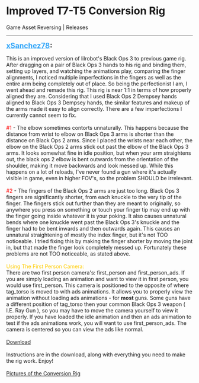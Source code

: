 # Improved T7-T5 Conversion Rig
Game Asset Reversing | Releases

---
<strong style="font-size: 1.4em;"><span style="text-decoration: underline;text-decoration-color: #34a7f9;"><span style="color:#34a7f9;">xSanchez78</span></span>:</strong>

<p>This is an improved version of lilrobot&#39;s Black Ops 3 to previous game rig. After dragging on a pair of Black Ops 3 hands to his rig and binding them, setting up layers, and watching the animations play, comparing the finger alignments, I noticed multiple imperfections in the fingers as well as the entire arm being completely out of place. So being the perfectionist I am, I went ahead and remade this rig. This rig is near 1:1 in terms of how properly aligned they are. Considering that I used Black Ops 2 Dempsey hands aligned to Black Ops 3 Dempsey hands, the similar features and makeup of the arms made it easy to align correctly. There are a few imperfections I currently cannot seem to fix.<br /><br /><span style="color:#ff0000;">#1</span> - The elbow sometimes contorts unnaturally. This happens because the distance from wrist to elbow on Black Ops 3 arms is shorter than the distance on Black Ops 2 arms. Since I placed the wrists near each other, the elbow on the Black Ops 2 arms stick out past the elbow of the Black Ops 3 arms. It looks somewhat fine in idle position, but when your arm straightens out, the black ops 2 elbow is bent outwards from the orientation of the shoulder, making it move backwards and look messed up. While this happens on a lot of reloads, I&#39;ve never found a gun where it&#39;s actually visible in game, even in higher FOV&#39;s, so the problem SHOULD be irrelevant.<br /><br /><span style="color:#ff0000;">#2</span> - The fingers of the Black Ops 2 arms are just too long. Black Ops 3 fingers are significantly shorter, from each knuckle to the very tip of the finger. The fingers stick out further than they are meant to originally, so anywhere you press on something or touch your finger tip may end up with the finger going inside whatever it is your poking. It also causes unnatural bends where one knuckle went past the Black Ops 3&#39;s knuckle and the finger had to be bent inwards and then outwards again. This causes an unnatural straightening of mostly the index finger, but it&#39;s not TOO noticeable. I tried fixing this by making the finger shorter by moving the joint in, but that made the finger look completely messed up. Fortunately these problems are not TOO noticeable, as stated above.<br /><br /><span style="color:#ffcc00;">Using The First Person Camera:</span><br />There are two first person camera&#39;s: first_person and first_person_ads. If you are simply loading an animation and want to view it in first person, you would use first_person. This camera is positioned to the opposite of where tag_torso is moved to with ads animations. It allows you to properly view the animation without loading ads animations - for <strong>most </strong>guns. Some guns have a different position of tag_torso then your common Black Ops 3 weapon ( I.E. Ray Gun ), so you may have to move the camera yourself to view it properly. If you have loaded the idle animation and then an ads animation to test if the ads animations work, you will want to use first_person_ads. The camera is centered so you can view the ads like normal.<br /><br /><a href="https://mega.nz/#!wgMQyJYZ!KcDDfe0q01A_KVyrLWJp8HjNu87qlCe1qUAw-PONBsQ">Download</a><br /><br />Instructions are in the download, along with everything you need to make the rig work. Enjoy!<br /><br /><a href="http://imgur.com/a/h9Pz4">Pictures of the Conversion Rig</a></p>
